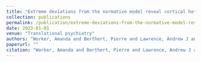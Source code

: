 ```yaml
---
title: "Extreme deviations from the normative model reveal cortical heterogeneity and associations with negative symptom severity in first-episode psychosis from the OPTiMiSE and GAP studies"
collection: publications
permalink: /publication/extreme-deviations-from-the-normative-model-reveal-cortical-heterogeneity-and-associations-with-negative-symptom-severity-in-first-episode-psychosis-from-the-optimise-and-gap-studies
date: 2023-01-01
venue: "Translational psychiatry"
authors: "Worker, Amanda and Berthert, Pierre and Lawrence, Andrew J and Kia, Seyed Mostafa and Arango, Celso and Dinga, Richard and Galderisi, Silvana and Glenth{\o}j, Birte and Kahn, Ren{\'e} S and Leslie, Anoushka and others"
paperurl: ""
citation: "Worker, Amanda and Berthert, Pierre and Lawrence, Andrew J and Kia, Seyed Mostafa and Arango, Celso and Dinga, Richard and Galderisi, Silvana and Glenth{\o}j, Birte and Kahn, Ren{\'e} S and Leslie, Anoushka and others (2023). Extreme deviations from the normative model reveal cortical heterogeneity and associations with negative symptom severity in first-episode psychosis from the OPTiMiSE and GAP studies. Translational psychiatry."
---
```

